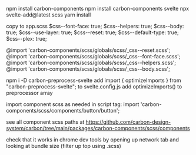 npm install carbon-components
npm install carbon-components svelte
npx svelte-add@latest scss
yarn install

copy to app.scss
$css--font-face: true;
$css--helpers: true;
$css--body: true;
$css--use-layer: true;
$css--reset: true;
$css--default-type: true;
$css--plex: true;

@import 'carbon-components/scss/globals/scss/\_css--reset.scss';
@import 'carbon-components/scss/globals/scss/\_css--font-face.scss';
@import 'carbon-components/scss/globals/scss/\_css--helpers.scss';
@import 'carbon-components/scss/globals/scss/\_css--body.scss';

npm i -D carbon-preprocess-svelte
add import { optimizeImports } from "carbon-preprocess-svelte"; to svelte.config.js
add optimizeImports() to preprocessor array

import component scss as needed in script tag:
import 'carbon-components/scss/components/button/button';

see all component scss paths at
https://github.com/carbon-design-system/carbon/tree/main/packages/carbon-components/scss/components

check that it works in chrome dev tools by opening up network tab and looking at bundle size (filter up top using .scss)
